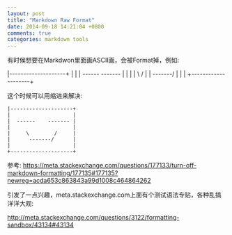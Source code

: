 ```yaml
---
layout: post
title: "Markdown Raw Format"
date: 2014-09-18 14:21:04 +0800
comments: true
categories: markdown tools
---
```


有时候想要在Markdwon里面画ASCII画，会被Format掉，例如:

|--------------------+
|                    |
|  ------    ------- |
|                    |
|     \        /     |
|      -------/      |
|                    |
+--------------------+


这个时候可以用缩进来解决:

    |--------------------+
    |                    |
    |  ------    ------- |
    |                    |
    |     \        /     |
    |      -------/      |
    |                    |
    +--------------------+

参考:
https://meta.stackexchange.com/questions/177133/turn-off-markdown-formatting/177135#177135?newreg=acda653c863843a99d1008c464864262


引发了一点兴趣，meta.stackexchange.com上面有个测试语法专贴，各种乱搞洋洋大观:

http://meta.stackexchange.com/questions/3122/formatting-sandbox/43134#43134
